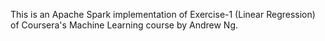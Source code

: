 This is an Apache Spark implementation of Exercise-1 (Linear Regression) of Coursera's Machine Learning course by Andrew Ng.

